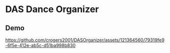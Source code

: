 # DAS Dance Organizer

## Demo



https://github.com/crogers2001/DASOrganizer/assets/121364560/79319fe9-6f5e-412e-ab5c-d51ba998b830

